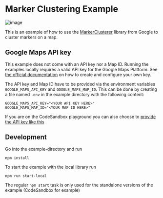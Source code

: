 # Marker Clustering Example

![image](https://raw.githubusercontent.com/visgl/react-google-maps/main/website/static/images/examples/marker-clustering.jpg)

This is an example of how to use the [MarkerClusterer](https://github.com/googlemaps/js-markerclusterer) library from Google to cluster markers on a map.

## Google Maps API key

This example does not come with an API key nor a Map ID. Running the examples locally requires a valid API key for the Google Maps Platform.
See [the official documentation][get-api-key] on how to create and configure your own key.

The API key and Map ID have to be provided via the environment variables `GOOGLE_MAPS_API_KEY` and `GOOGLE_MAPS_MAP_ID`. This can be done by creating a
file named `.env` in the example directory with the following content:

```shell title=".env"
GOOGLE_MAPS_API_KEY="<YOUR API KEY HERE>"
GOOGLE_MAPS_MAP_ID="<YOUR MAP ID HERE>"
```

If you are on the CodeSandbox playground you can also choose to [provide the API key like this](https://codesandbox.io/docs/learn/environment/secrets)

## Development

Go into the example-directory and run

```shell
npm install
```

To start the example with the local library run

```shell
npm run start-local
```

The regular `npm start` task is only used for the standalone versions of the example (CodeSandbox for example)

[get-api-key]: https://developers.google.com/maps/documentation/javascript/get-api-key
